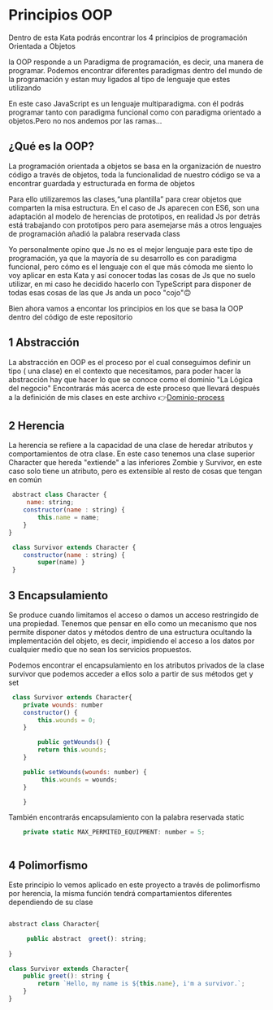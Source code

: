 # Principios OOP

Dentro de esta Kata podrás encontrar los 4 principios de programación Orientada a Objetos

la OOP responde a un Paradigma de programación, es decir, una manera de programar. Podemos encontrar diferentes paradigmas dentro del mundo de la programación y estan muy ligados al tipo de lenguaje que estes utilizando

En este caso JavaScript es un lenguaje multiparadigma.
con él podrás programar tanto con paradigma funcional como con paradigma orientado a objetos.Pero no nos andemos por las ramas...

## ¿Qué es la OOP?
La programación orientada a objetos se basa en la organización de nuestro código a través de objetos, toda la funcionalidad de nuestro código se va a encontrar guardada y estructurada en forma de objetos

Para ello utilizaremos las clases,“una plantilla” para crear objetos que comparten la misa estructura. En el caso de Js aparecen con ES6, son una adaptación al modelo de herencias de prototipos, en realidad Js por detrás está trabajando con prototipos pero para asemejarse más a otros lenguajes de programación añadió la palabra reservada class

Yo personalmente opino que Js no es el mejor lenguaje para este tipo de programación, ya que la mayoría de su desarrollo es con paradigma funcional, pero cómo es el lenguaje con el que más cómoda me siento lo voy aplicar en esta Kata y así conocer todas las cosas de Js que no suelo utilizar, en mi caso he decidido hacerlo con TypeScript para disponer de todas esas cosas de las que Js anda un poco "cojo"🙃

Bien ahora vamos a encontar los principios en los que se basa la OOP dentro del código de este repositorio


## 1 Abstracción

La abstracción en OOP es el proceso por el cual conseguimos definir un tipo ( una clase) en el contexto que necesitamos, para poder hacer la abstracción hay que hacer lo que se conoce como el dominio "La Lógica del negocio" Encontrarás más acerca de este proceso que llevará después a la definición de mis clases en este archivo 👉[Dominio-process](./Dominio_process.md)

## 2 Herencia
La herencia se refiere a la capacidad de una clase de heredar atributos y comportamientos de otra clase.
En este caso tenemos una clase superior Character que hereda "extiende" a las inferiores Zombie y Survivor, en este caso solo tiene un atributo, pero es extensible al resto de cosas que tengan en común

``` JavaScript
 abstract class Character {
     name: string;
    constructor(name : string) {
        this.name = name;
    }   
}

 class Survivor extends Character {
    constructor(name : string) {
        super(name) }
 }


```
## 3 Encapsulamiento
 Se produce cuando limitamos el acceso o damos un acceso restringido de una propiedad. Tenemos que pensar en ello como un mecanismo que nos permite disponer datos y métodos dentro de una estructura ocultando la implementación del objeto, es decir, impidiendo el acceso a los datos por cualquier medio que no sean los servicios propuestos.

Podemos encontrar el encapsulamiento en los atributos privados de la clase survivor que podemos acceder a ellos solo a partir de sus métodos get y set 

``` JavaScript
 class Survivor extends Character{
    private wounds: number 
    constructor() {
        this.wounds = 0;
    }

        public getWounds() {
        return this.wounds;
    }

    public setWounds(wounds: number) {
         this.wounds = wounds;
    }

    }


```

También encontrarás encapsulamiento con la palabra reservada static 

```JavaScript
    private static MAX_PERMITED_EQUIPMENT: number = 5;
    
```

## 4 Polimorfismo
Este principio lo vemos aplicado en este proyecto a través de polimorfismo por herencia, la misma función tendrá compartamientos diferentes dependiendo de su clase



``` JavaScript

abstract class Character{

     public abstract  greet(): string;
 
}

class Survivor extends Character{
    public greet(): string {
        return `Hello, my name is ${this.name}, i'm a survivor.`;
    }
}



```
